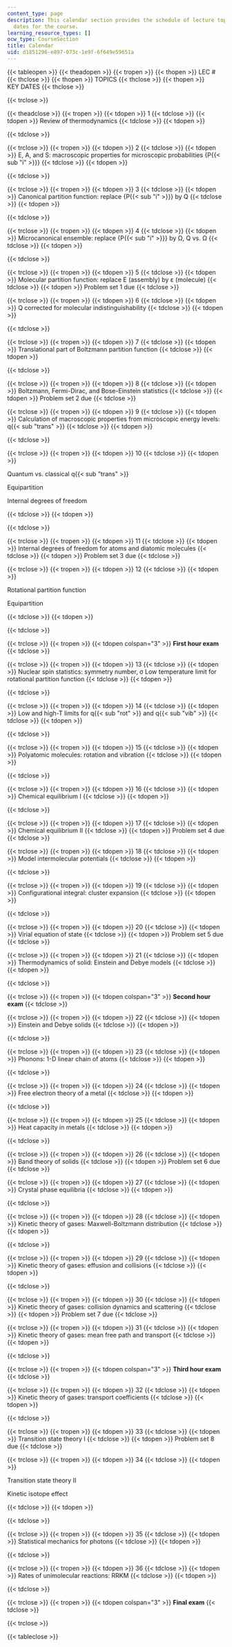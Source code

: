 ```yaml
---
content_type: page
description: This calendar section provides the schedule of lecture topics and key
  dates for the course.
learning_resource_types: []
ocw_type: CourseSection
title: Calendar
uid: d1851296-e897-073c-1e9f-6f649e59651a
---
```


{{< tableopen >}}
{{< theadopen >}}
{{< tropen >}}
{{< thopen >}}
LEC #
{{< thclose >}}
{{< thopen >}}
TOPICS
{{< thclose >}}
{{< thopen >}}
KEY DATES
{{< thclose >}}

{{< trclose >}}

{{< theadclose >}}
{{< tropen >}}
{{< tdopen >}}
1
{{< tdclose >}}
{{< tdopen >}}
Review of thermodynamics
{{< tdclose >}}
{{< tdopen >}}
  

{{< tdclose >}}

{{< trclose >}}
{{< tropen >}}
{{< tdopen >}}
2
{{< tdclose >}}
{{< tdopen >}}
E, A, and S: macroscopic properties for microscopic probabilities {P{{< sub "i" >}}}
{{< tdclose >}}
{{< tdopen >}}
  

{{< tdclose >}}

{{< trclose >}}
{{< tropen >}}
{{< tdopen >}}
3
{{< tdclose >}}
{{< tdopen >}}
Canonical partition function: replace {P{{< sub "i" >}}} by Q
{{< tdclose >}}
{{< tdopen >}}
  

{{< tdclose >}}

{{< trclose >}}
{{< tropen >}}
{{< tdopen >}}
4
{{< tdclose >}}
{{< tdopen >}}
Microcanonical ensemble: replace {P{{< sub "i" >}}} by Ω, Q vs. Ω
{{< tdclose >}}
{{< tdopen >}}
  

{{< tdclose >}}

{{< trclose >}}
{{< tropen >}}
{{< tdopen >}}
5
{{< tdclose >}}
{{< tdopen >}}
Molecular partition function: replace E (assembly) by ε (molecule)
{{< tdclose >}}
{{< tdopen >}}
Problem set 1 due
{{< tdclose >}}

{{< trclose >}}
{{< tropen >}}
{{< tdopen >}}
6
{{< tdclose >}}
{{< tdopen >}}
Q corrected for molecular indistinguishability
{{< tdclose >}}
{{< tdopen >}}
  

{{< tdclose >}}

{{< trclose >}}
{{< tropen >}}
{{< tdopen >}}
7
{{< tdclose >}}
{{< tdopen >}}
Translational part of Boltzmann partition function
{{< tdclose >}}
{{< tdopen >}}
  

{{< tdclose >}}

{{< trclose >}}
{{< tropen >}}
{{< tdopen >}}
8
{{< tdclose >}}
{{< tdopen >}}
Boltzmann, Fermi-Dirac, and Bose-Einstein statistics
{{< tdclose >}}
{{< tdopen >}}
Problem set 2 due
{{< tdclose >}}

{{< trclose >}}
{{< tropen >}}
{{< tdopen >}}
9
{{< tdclose >}}
{{< tdopen >}}
Calculation of macroscopic properties from microscopic energy levels: q{{< sub "trans" >}}
{{< tdclose >}}
{{< tdopen >}}
  

{{< tdclose >}}

{{< trclose >}}
{{< tropen >}}
{{< tdopen >}}
10
{{< tdclose >}}
{{< tdopen >}}


Quantum vs. classical q{{< sub "trans" >}}

Equipartition

Internal degrees of freedom


{{< tdclose >}}
{{< tdopen >}}
  

{{< tdclose >}}

{{< trclose >}}
{{< tropen >}}
{{< tdopen >}}
11
{{< tdclose >}}
{{< tdopen >}}
Internal degrees of freedom for atoms and diatomic molecules
{{< tdclose >}}
{{< tdopen >}}
Problem set 3 due
{{< tdclose >}}

{{< trclose >}}
{{< tropen >}}
{{< tdopen >}}
12
{{< tdclose >}}
{{< tdopen >}}


Rotational partition function

Equipartition


{{< tdclose >}}
{{< tdopen >}}
  

{{< tdclose >}}

{{< trclose >}}
{{< tropen >}}
{{< tdopen colspan="3" >}}
**First hour exam**
{{< tdclose >}}

{{< trclose >}}
{{< tropen >}}
{{< tdopen >}}
13
{{< tdclose >}}
{{< tdopen >}}
Nuclear spin statistics: symmetry number, σ Low temperature limit for rotational partition function
{{< tdclose >}}
{{< tdopen >}}
  

{{< tdclose >}}

{{< trclose >}}
{{< tropen >}}
{{< tdopen >}}
14
{{< tdclose >}}
{{< tdopen >}}
Low and high-T limits for q{{< sub "rot" >}} and q{{< sub "vib" >}}
{{< tdclose >}}
{{< tdopen >}}
  

{{< tdclose >}}

{{< trclose >}}
{{< tropen >}}
{{< tdopen >}}
15
{{< tdclose >}}
{{< tdopen >}}
Polyatomic molecules: rotation and vibration
{{< tdclose >}}
{{< tdopen >}}
  

{{< tdclose >}}

{{< trclose >}}
{{< tropen >}}
{{< tdopen >}}
16
{{< tdclose >}}
{{< tdopen >}}
Chemical equilibrium I
{{< tdclose >}}
{{< tdopen >}}
  

{{< tdclose >}}

{{< trclose >}}
{{< tropen >}}
{{< tdopen >}}
17
{{< tdclose >}}
{{< tdopen >}}
Chemical equilibrium II
{{< tdclose >}}
{{< tdopen >}}
Problem set 4 due
{{< tdclose >}}

{{< trclose >}}
{{< tropen >}}
{{< tdopen >}}
18
{{< tdclose >}}
{{< tdopen >}}
Model intermolecular potentials
{{< tdclose >}}
{{< tdopen >}}
  

{{< tdclose >}}

{{< trclose >}}
{{< tropen >}}
{{< tdopen >}}
19
{{< tdclose >}}
{{< tdopen >}}
Configurational integral: cluster expansion
{{< tdclose >}}
{{< tdopen >}}
  

{{< tdclose >}}

{{< trclose >}}
{{< tropen >}}
{{< tdopen >}}
20
{{< tdclose >}}
{{< tdopen >}}
Virial equation of state
{{< tdclose >}}
{{< tdopen >}}
Problem set 5 due
{{< tdclose >}}

{{< trclose >}}
{{< tropen >}}
{{< tdopen >}}
21
{{< tdclose >}}
{{< tdopen >}}
Thermodynamics of solid: Einstein and Debye models
{{< tdclose >}}
{{< tdopen >}}
  

{{< tdclose >}}

{{< trclose >}}
{{< tropen >}}
{{< tdopen colspan="3" >}}
**Second hour exam**
{{< tdclose >}}

{{< trclose >}}
{{< tropen >}}
{{< tdopen >}}
22
{{< tdclose >}}
{{< tdopen >}}
Einstein and Debye solids
{{< tdclose >}}
{{< tdopen >}}
  

{{< tdclose >}}

{{< trclose >}}
{{< tropen >}}
{{< tdopen >}}
23
{{< tdclose >}}
{{< tdopen >}}
Phonons: 1-D linear chain of atoms
{{< tdclose >}}
{{< tdopen >}}
  

{{< tdclose >}}

{{< trclose >}}
{{< tropen >}}
{{< tdopen >}}
24
{{< tdclose >}}
{{< tdopen >}}
Free electron theory of a metal
{{< tdclose >}}
{{< tdopen >}}
  

{{< tdclose >}}

{{< trclose >}}
{{< tropen >}}
{{< tdopen >}}
25
{{< tdclose >}}
{{< tdopen >}}
Heat capacity in metals
{{< tdclose >}}
{{< tdopen >}}
  

{{< tdclose >}}

{{< trclose >}}
{{< tropen >}}
{{< tdopen >}}
26
{{< tdclose >}}
{{< tdopen >}}
Band theory of solids
{{< tdclose >}}
{{< tdopen >}}
Problem set 6 due
{{< tdclose >}}

{{< trclose >}}
{{< tropen >}}
{{< tdopen >}}
27
{{< tdclose >}}
{{< tdopen >}}
Crystal phase equilibria
{{< tdclose >}}
{{< tdopen >}}
  

{{< tdclose >}}

{{< trclose >}}
{{< tropen >}}
{{< tdopen >}}
28
{{< tdclose >}}
{{< tdopen >}}
Kinetic theory of gases: Maxwell-Boltzmann distribution
{{< tdclose >}}
{{< tdopen >}}
  

{{< tdclose >}}

{{< trclose >}}
{{< tropen >}}
{{< tdopen >}}
29
{{< tdclose >}}
{{< tdopen >}}
Kinetic theory of gases: effusion and collisions
{{< tdclose >}}
{{< tdopen >}}
  

{{< tdclose >}}

{{< trclose >}}
{{< tropen >}}
{{< tdopen >}}
30
{{< tdclose >}}
{{< tdopen >}}
Kinetic theory of gases: collision dynamics and scattering
{{< tdclose >}}
{{< tdopen >}}
Problem set 7 due
{{< tdclose >}}

{{< trclose >}}
{{< tropen >}}
{{< tdopen >}}
31
{{< tdclose >}}
{{< tdopen >}}
Kinetic theory of gases: mean free path and transport
{{< tdclose >}}
{{< tdopen >}}
  

{{< tdclose >}}

{{< trclose >}}
{{< tropen >}}
{{< tdopen colspan="3" >}}
**Third hour exam**
{{< tdclose >}}

{{< trclose >}}
{{< tropen >}}
{{< tdopen >}}
32
{{< tdclose >}}
{{< tdopen >}}
Kinetic theory of gases: transport coefficients
{{< tdclose >}}
{{< tdopen >}}
  

{{< tdclose >}}

{{< trclose >}}
{{< tropen >}}
{{< tdopen >}}
33
{{< tdclose >}}
{{< tdopen >}}
Transition state theory I
{{< tdclose >}}
{{< tdopen >}}
Problem set 8 due
{{< tdclose >}}

{{< trclose >}}
{{< tropen >}}
{{< tdopen >}}
34
{{< tdclose >}}
{{< tdopen >}}


Transition state theory II

Kinetic isotope effect


{{< tdclose >}}
{{< tdopen >}}
  

{{< tdclose >}}

{{< trclose >}}
{{< tropen >}}
{{< tdopen >}}
35
{{< tdclose >}}
{{< tdopen >}}
Statistical mechanics for photons
{{< tdclose >}}
{{< tdopen >}}
  

{{< tdclose >}}

{{< trclose >}}
{{< tropen >}}
{{< tdopen >}}
36
{{< tdclose >}}
{{< tdopen >}}
Rates of unimolecular reactions: RRKM
{{< tdclose >}}
{{< tdopen >}}
  

{{< tdclose >}}

{{< trclose >}}
{{< tropen >}}
{{< tdopen colspan="3" >}}
**Final exam**
{{< tdclose >}}

{{< trclose >}}

{{< tableclose >}}